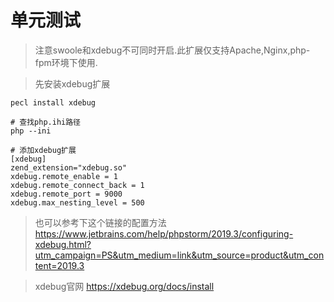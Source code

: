 # 单元测试

> 注意swoole和xdebug不可同时开启.此扩展仅支持Apache,Nginx,php-fpm环境下使用.

>先安装xdebug扩展

```shell
pecl install xdebug

# 查找php.ihi路径
php --ini

# 添加xdebug扩展
[xdebug]
zend_extension="xdebug.so"
xdebug.remote_enable = 1
xdebug.remote_connect_back = 1
xdebug.remote_port = 9000
xdebug.max_nesting_level = 500

```


>也可以参考下这个链接的配置方法
https://www.jetbrains.com/help/phpstorm/2019.3/configuring-xdebug.html?utm_campaign=PS&utm_medium=link&utm_source=product&utm_content=2019.3

>xdebug官网
https://xdebug.org/docs/install


